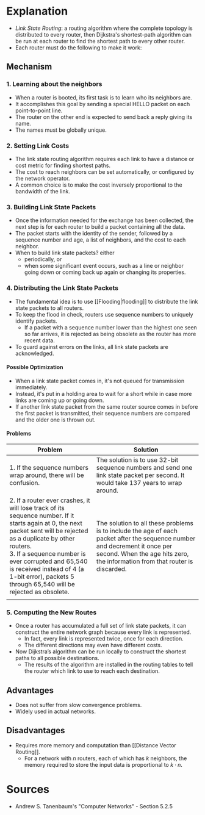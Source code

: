 # Explanation
- *Link State Routing*: a routing algorithm where the complete topology is distributed to every router, then Dijkstra's shortest-path algorithm can be run at each router to find the shortest path to every other router.
- Each router must do the following to make it work:

## Mechanism

### 1. Learning about the neighbors
- When a router is booted, its first task is to learn who its neighbors are.
- It accomplishes this goal by sending a special HELLO packet on each point-to-point line.
- The router on the other end is expected to send back a reply giving its name.
- The names must be globally unique.

### 2. Setting Link Costs
- The link state routing algorithm requires each link to have a distance or cost metric for finding shortest paths.
- The cost to reach neighbors can be set automatically, or configured by the network operator.
- A common choice is to make the cost inversely proportional to the bandwidth of the link.

### 3. Building Link State Packets
- Once the information needed for the exchange has been collected, the next step is for each router to build a packet containing all the data.
- The packet starts with the identity of the sender, followed by a sequence number and age, a list of neighbors, and the cost to each neighbor.
- When to build link state packets? either
	- periodically, or
	- when some significant event occurs, such as a line or neighbor going down or coming back up again or changing its properties.

### 4. Distributing the Link State Packets
- The fundamental idea is to use [[Flooding|flooding]] to distribute the link state packets to all routers.
- To keep the flood in check, routers use sequence numbers to uniquely identify packets.
	- If a packet with a sequence number lower than the highest one seen so far arrives, it is rejected as being obsolete as the router has more recent data.
- To guard against errors on the links, all link state packets are acknowledged.

#### Possible Optimization
- When a link state packet comes in, it's not queued for transmission immediately.
- Instead, it's put in a holding area to wait for a short while in case more links are coming up or going down.
- If another link state packet from the same router source comes in before the first packet is transmitted, their sequence numbers are compared and the older one is thrown out.


#### Problems

| Problem                                                                                                                                                                                                                                                                                                                          | Solution                                                                                                                                                                                                   |
| -------------------------------------------------------------------------------------------------------------------------------------------------------------------------------------------------------------------------------------------------------------------------------------------------------------------------------- | ---------------------------------------------------------------------------------------------------------------------------------------------------------------------------------------------------------- |
| 1. If the sequence numbers wrap around, there will be confusion.                                                                                                                                                                                                                                                                 | The solution is to use 32-bit sequence numbers and send one link state packet per second. It would take 137 years to wrap around.                                                                          |
| 2. If a router ever crashes, it will lose track of its sequence number. If it starts again at 0, the next packet sent will be rejected as a duplicate by other routers.<br>3. If a sequence number is ever corrupted and 65,540 is received instead of 4 (a 1-bit error), packets 5 through 65,540 will be rejected as obsolete. | The solution to all these problems is to include the age of each packet after the sequence number and decrement it once per second. When the age hits zero, the information from that router is discarded. |
|                                                                                                                                                                                                                                                                                                                                  |                                                                                                                                                                                                            |

### 5. Computing the New Routes
- Once a router has accumulated a full set of link state packets, it can construct the entire network graph because every link is represented.
	- In fact, every link is represented twice, once for each direction.
	- The different directions may even have different costs.
- Now Dijkstra’s algorithm can be run locally to construct the shortest paths to all possible destinations.
	- The results of the algorithm are installed in the routing tables to tell the router which link to use to reach each destination.

## Advantages
- Does not suffer from slow convergence problems.
- Widely used in actual networks.

## Disadvantages
- Requires more memory and computation than [[Distance Vector Routing]].
	-  For a network with $n$ routers, each of which has $k$ neighbors, the memory required to store the input data is proportional to $k \cdot n$.

# Sources
- Andrew S. Tanenbaum's "Computer Networks" - Section 5.2.5
